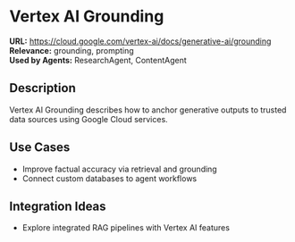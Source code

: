 # Vertex AI Grounding

**URL:** https://cloud.google.com/vertex-ai/docs/generative-ai/grounding  
**Relevance:** grounding, prompting  
**Used by Agents:** ResearchAgent, ContentAgent

## Description
Vertex AI Grounding describes how to anchor generative outputs to trusted data sources using Google Cloud services.

## Use Cases
- Improve factual accuracy via retrieval and grounding
- Connect custom databases to agent workflows

## Integration Ideas
- Explore integrated RAG pipelines with Vertex AI features
